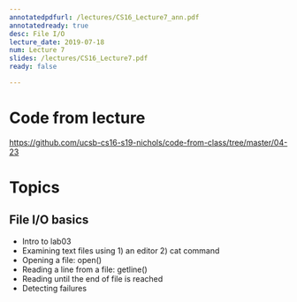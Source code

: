 ```yaml
---
annotatedpdfurl: /lectures/CS16_Lecture7_ann.pdf
annotatedready: true
desc: File I/O
lecture_date: 2019-07-18
num: Lecture 7
slides: /lectures/CS16_Lecture7.pdf
ready: false

---
```


# Code from lecture

<https://github.com/ucsb-cs16-s19-nichols/code-from-class/tree/master/04-23>

# Topics
## File I/O basics
* Intro to lab03
* Examining text files using 1) an editor 2) cat command
* Opening a file: open()
* Reading a line from a file: getline()
* Reading until the end of file is reached
* Detecting failures

